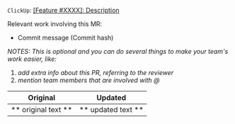 `ClickUp`: [[Feature #XXXX]: Description](https://app.clickup.com/t/XXXX)

Relevant work involving this MR:
* Commit message<Commit message> (Commit hash<Commit hash>)

_NOTES:_ _This is optional and you can do several things to make your team's work easier, like:_
1. _add extra info about this PR, referring to the reviewer_
2. _mention team members that are involved with @_


 Original                |       Updated
:-----------------------:|:-----------------------:
** original text **      |   ** updated text **
